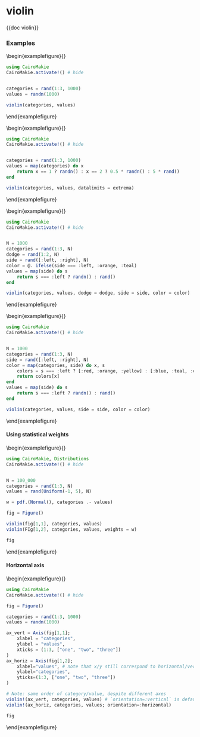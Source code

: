 # violin

{{doc violin}}

### Examples

\begin{examplefigure}{}
```julia
using CairoMakie
CairoMakie.activate!() # hide


categories = rand(1:3, 1000)
values = randn(1000)

violin(categories, values)
```
\end{examplefigure}

\begin{examplefigure}{}
```julia
using CairoMakie
CairoMakie.activate!() # hide


categories = rand(1:3, 1000)
values = map(categories) do x
    return x == 1 ? randn() : x == 2 ? 0.5 * randn() : 5 * rand()
end

violin(categories, values, datalimits = extrema)
```
\end{examplefigure}

\begin{examplefigure}{}
```julia
using CairoMakie
CairoMakie.activate!() # hide


N = 1000
categories = rand(1:3, N)
dodge = rand(1:2, N)
side = rand([:left, :right], N)
color = @. ifelse(side === :left, :orange, :teal)
values = map(side) do s
    return s === :left ? randn() : rand()
end

violin(categories, values, dodge = dodge, side = side, color = color)
```
\end{examplefigure}

\begin{examplefigure}{}
```julia
using CairoMakie
CairoMakie.activate!() # hide


N = 1000
categories = rand(1:3, N)
side = rand([:left, :right], N)
color = map(categories, side) do x, s
    colors = s === :left ? [:red, :orange, :yellow] : [:blue, :teal, :cyan]
    return colors[x]
end
values = map(side) do s
    return s === :left ? randn() : rand()
end

violin(categories, values, side = side, color = color)
```
\end{examplefigure}

#### Using statistical weights

\begin{examplefigure}{}
```julia
using CairoMakie, Distributions
CairoMakie.activate!() # hide


N = 100_000
categories = rand(1:3, N)
values = rand(Uniform(-1, 5), N)

w = pdf.(Normal(), categories .- values)

fig = Figure()

violin(fig[1,1], categories, values)
violin(FIg[1,2], categories, values, weights = w)

fig
```
\end{examplefigure}

#### Horizontal axis

\begin{examplefigure}{}
```julia
using CairoMakie
CairoMakie.activate!() # hide

fig = Figure()

categories = rand(1:3, 1000)
values = randn(1000)

ax_vert = Axis(fig[1,1];
    xlabel = "categories",
    ylabel = "values",
    xticks = (1:3, ["one", "two", "three"])
)
ax_horiz = Axis(fig[1,2];
    xlabel="values", # note that x/y still correspond to horizontal/vertical axes respectively
    ylabel="categories",
    yticks=(1:3, ["one", "two", "three"])
)

# Note: same order of category/value, despite different axes
violin!(ax_vert, categories, values) # `orientation=:vertical` is default
violin!(ax_horiz, categories, values; orientation=:horizontal)

fig
```
\end{examplefigure}
